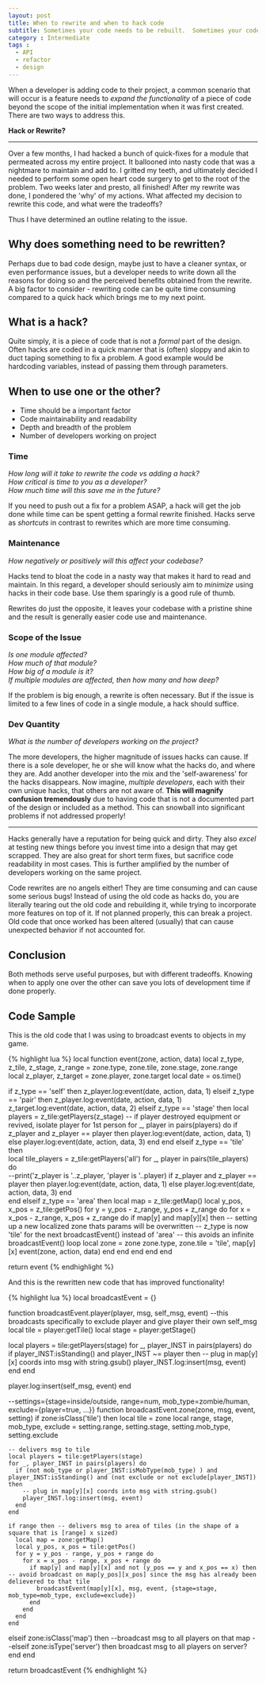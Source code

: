 ```yaml
---
layout: post
title: When to rewrite and when to hack code
subtitle: Sometimes your code needs to be rebuilt.  Sometimes your code needs to be hacked with a chainsaw!  Know which to use and when.
category : Intermediate
tags :  
  - API
  - refactor
  - design
---
```


When a developer is adding code to their project, a common scenario that will occur is a feature needs to *expand the functionality* of a piece of code beyond the scope of the initial implementation when it was first created. There are two ways to address this.

**Hack or Rewrite?**

---

Over a few months, I had hacked a bunch of quick-fixes for a module that permeated across my entire project.  It ballooned into nasty code that was a nightmare to maintain and add to.  I gritted my teeth, and ultimately decided I needed to perform some open heart code surgery to get to the root of the problem.  Two weeks later and presto, all finished!  After my rewrite was done, I pondered the 'why' of my actions.  What affected my decision to rewrite this code, and what were the tradeoffs?  

Thus I have determined an outline relating to the issue.

## Why does something need to be rewritten?

Perhaps due to bad code design, maybe just to have a cleaner syntax, or even performance issues, but a developer needs to write down all the reasons for doing so and the perceived benefits obtained from the rewrite.  A big factor to consider - rewriting code can be quite time consuming compared to a quick hack which brings me to my next point.

## What is a hack?  

Quite simply, it is a piece of code that is not a *formal* part of the design.  Often hacks are coded in a quick manner that is (often) sloppy and akin to duct taping something to fix a problem.  A good example would be hardcoding variables, instead of passing them through parameters.  

## When to use one or the other?

* Time should be a important factor
* Code maintainability and readability
* Depth and breadth of the problem 
* Number of developers working on project

### Time

*How long will it take to rewrite the code vs adding a hack?  
How critical is time to you as a developer?  
How much time will this save me in the future?*

If you need to push out a fix for a problem ASAP, a hack will get the job done while time can be spent getting a formal rewrite finished.  Hacks serve as *shortcuts* in contrast to rewrites which are more time consuming.

### Maintenance

*How negatively or positively will this affect your codebase?*

Hacks tend to bloat the code in a nasty way that makes it hard to read and maintain.  In this regard, a developer should seriously aim to *minimize* using hacks in their code base.  Use them sparingly is a good rule of thumb.  

Rewrites do just the opposite, it leaves your codebase with a pristine shine and the result is generally easier code use and maintenance.

### Scope of the Issue

*Is one module affected?  
How much of that module?  
How big of a module is it?  
If multiple modules are affected, then how many and how deep?*

If the problem is big enough, a rewrite is often necessary.  But if the issue is limited to a few lines of code in a single module, a hack should suffice.

### Dev Quantity 

*What is the number of developers working on the project?*

The more developers, the higher magnitude of issues hacks can cause.  If there is a sole developer, he or she will know what the hacks do, and where they are.  Add another developer into the mix and the 'self-awareness' for the hacks disappears.  Now imagine, *multiple developers*, each with their own unique hacks, that others are not aware of.  **This will magnify confusion tremendously** due to having code that is not a documented part of the design or included as a method.  This can snowball into significant problems if not addressed properly!

---

Hacks generally have a reputation for being quick and dirty.  They also *excel* at testing new things before you invest time into a design that may get scrapped.  They are also great for short term fixes, but sacrifice code readability in most cases.  This is further amplified by the number of developers working on the same project.  

Code rewrites are no angels either!  They are time consuming and can cause some serious bugs!  Instead of using the old code as hacks do, you are literally tearing out the old code and rebuilding it, while trying to incorporate more features on top of it.  If not planned properly, this can break a project. Old code that once worked has been altered (usually) that can cause unexpected behavior if not accounted for.  

## Conclusion

Both methods serve useful purposes, but with different tradeoffs.  Knowing when to apply one over the other can save you lots of development time if done properly.

## Code Sample

This is the old code that I was using to broadcast events to objects in my game.

{% highlight lua %}
local function event(zone, action, data)
  local z_type, z_tile, z_stage, z_range = zone.type, zone.tile, zone.stage, zone.range  
  local z_player, z_target = zone.player, zone.target
  local date = os.time()

  if z_type == 'self' then
    z_player.log:event(date, action, data, 1)
  elseif z_type == 'pair' then
    z_player.log:event(date, action, data, 1)
    z_target.log:event(date, action, data, 2)
  elseif z_type == 'stage' then
    local players = z_tile:getPlayers(z_stage)
    -- if player destroyed equipment or revived, isolate player for 1st person
    for _, player in pairs(players) do 
      if z_player and z_player == player then player.log:event(date, action, data, 1)
      else player.log:event(date, action, data, 3) 
      end
    end
  elseif z_type == 'tile' then  
    local tile_players = z_tile:getPlayers('all')
    for _, player in pairs(tile_players) do  
--print('z_player is '..z_player, 'player is '..player)
      if z_player and z_player == player then player.log:event(date, action, data, 1)
      else player.log:event(date, action, data, 3) 
      end      
    end
  elseif z_type == 'area' then
    local map = z_tile:getMap()
    local y_pos, x_pos = z_tile:getPos()
    for y = y_pos - z_range, y_pos + z_range do
      for x = x_pos - z_range, x_pos + z_range do
        if map[y] and map[y][x] then
          -- setting up a new localized zone thats params will be overwritten
          -- z_type is now 'tile' for the next broadcastEvent() instead of 'area'
          -- this avoids an infinite broadcastEvent() loop
          local zone = zone
          zone.type, zone.tile = 'tile', map[y][x]
          event(zone, action, data)
        end
      end
    end
  end
end

return event
{% endhighlight %}   

And this is the rewritten new code that has improved functionality!
  
{% highlight lua %}
local broadcastEvent = {}

function broadcastEvent.player(player, msg, self_msg, event)  --this broadcasts specifically to exclude player and give player their own self_msg 
  local tile = player:getTile()
  local stage = player:getStage()

  local players = tile:getPlayers(stage)
  for _, player_INST in pairs(players) do
    if player_INST:isStanding() and player_INST ~= player then 
      -- plug in map[y][x] coords into msg with string.gsub()
      player_INST.log:insert(msg, event)
    end
  end

  player.log:insert(self_msg, event)
end

--settings={stage=inside/outside, range=num, mob_type=zombie/human, exclude={player=true, ...}}
function broadcastEvent.zone(zone, msg, event, setting)
  if zone:isClass('tile') then
    local tile = zone
    local range, stage, mob_type, exclude = setting.range, setting.stage, setting.mob_type, setting.exclude

    -- delivers msg to tile
    local players = tile:getPlayers(stage)
    for _, player_INST in pairs(players) do
      if (not mob_type or player_INST:isMobType(mob_type) ) and player_INST:isStanding() and (not exclude or not exclude[player_INST]) then 
        -- plug in map[y][x] coords into msg with string.gsub()
        player_INST.log:insert(msg, event)
      end
    end        

    if range then -- delivers msg to area of tiles (in the shape of a square that is [range] x sized)
      local map = zone:getMap()
      local y_pos, x_pos = tile:getPos()
      for y = y_pos - range, y_pos + range do
        for x = x_pos - range, x_pos + range do
          if map[y] and map[y][x] and not (y_pos == y and x_pos == x) then -- avoid broadcast on map[y_pos][x_pos] since the msg has already been delievered to that tile 
            broadcastEvent(map[y][x], msg, event, {stage=stage, mob_type=mob_type, exclude=exclude}) 
          end
        end
      end
    end      
  elseif zone:isClass('map') then
    --broadcast msg to all players on that map
  --elseif zone:isType('server') then   broadcast msg to all players on server?
  end
end

return broadcastEvent
{% endhighlight %}  